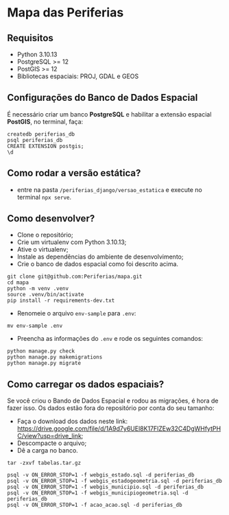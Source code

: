 # Mapa das Periferias

## Requisitos

* Python 3.10.13
* PostgreSQL >= 12
* PostGIS >= 12
* Bibliotecas espaciais: PROJ, GDAL e GEOS

## Configurações do Banco de Dados Espacial

É necessário criar um banco **PostgreSQL** e habilitar a extensão espacial **PostGIS**, no terminal, faça:

```
createdb periferias_db
psql periferias_db
CREATE EXTENSION postgis;
\d
```

## Como rodar a versão estática?

* entre na pasta `/periferias_django/versao_estatica` e execute no terminal `npx serve`.


## Como desenvolver?

* Clone o repositório;
* Crie um virtualenv com Python 3.10.13;
* Ative o virtualenv;
* Instale as dependências do ambiente de desenvolvimento;
* Crie o banco de dados espacial como foi descrito acima.
```
git clone git@github.com:Periferias/mapa.git
cd mapa
python -m venv .venv
source .venv/bin/activate
pip install -r requirements-dev.txt
```

* Renomeie o arquivo `env-sample` para `.env`:

```
mv env-sample .env
```

* Preencha as informações do `.env` e rode os seguintes comandos:

```
python manage.py check
python manage.py makemigrations
python manage.py migrate
```

## Como carregar os dados espaciais?

Se você criou o Bando de Dados Espacial e rodou as migrações, é hora de fazer isso. Os dados estão fora do repositório por conta do seu tamanho:

* Faça o download dos dados neste link: https://drive.google.com/file/d/1A9d7y6UEl8K17FlZEw32C4DgWHfytPHC/view?usp=drive_link;
* Descompacte o arquivo;
* Dê a carga no banco.


```
tar -zxvf tabelas.tar.gz

psql -v ON_ERROR_STOP=1 -f webgis_estado.sql -d periferias_db
psql -v ON_ERROR_STOP=1 -f webgis_estadogeometria.sql -d periferias_db
psql -v ON_ERROR_STOP=1 -f webgis_municipio.sql -d periferias_db
psql -v ON_ERROR_STOP=1 -f webgis_municipiogeometria.sql -d periferias_db
psql -v ON_ERROR_STOP=1 -f acao_acao.sql -d periferias_db

```
